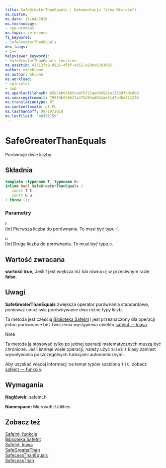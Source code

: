 ```yaml
---
title: SafeGreaterThanEquals | Dokumentacja firmy Microsoft
ms.custom: ''
ms.date: 11/04/2016
ms.technology:
- cpp-windows
ms.topic: reference
f1_keywords:
- SafeGreaterThanEquals
dev_langs:
- C++
helpviewer_keywords:
- SafeGreaterThanEquals function
ms.assetid: 43312fa9-d925-4f9f-a352-a190c02b3005
author: mikeblome
ms.author: mblome
ms.workload:
- cplusplus
- uwp
ms.openlocfilehash: b5b7ab93665ce4f5f15aed68520a130897bdcd90
ms.sourcegitcommit: 799f9b976623a375203ad8b2ad5147bd6a2212f0
ms.translationtype: MT
ms.contentlocale: pl-PL
ms.lasthandoff: 09/19/2018
ms.locfileid: "46397159"
---
```

# <a name="safegreaterthanequals"></a>SafeGreaterThanEquals

Porównuje dwie liczby.

## <a name="syntax"></a>Składnia

```cpp
template <typename T, typename U>
inline bool SafeGreaterThanEquals (
   const T t,
   const U u
) throw ();
```

### <a name="parameters"></a>Parametry

*t*<br/>
[in] Pierwsza liczba do porównania. To musi być typu `T`.

*u*<br/>
[in] Druga liczba do porównania. To musi być typu `U`.

## <a name="return-value"></a>Wartość zwracana

**wartość true,** Jeśli *t* jest większa niż lub równa *u*; w przeciwnym razie **false**.

## <a name="remarks"></a>Uwagi

**SafeGreaterThanEquals** zwiększa operator porównania standardowe, ponieważ umożliwia porównywanie dwa różne typy liczb.

Ta metoda jest częścią [Biblioteka SafeInt](../windows/safeint-library.md) i jest przeznaczony dla operacji jedno porównanie bez tworzenia wystąpienia obiektu [safeint — klasa](../windows/safeint-class.md).

> [!NOTE]
> Ta metoda ją stosować tylko po jednej operacji matematycznych muszą być chronione. Jeśli istnieje wiele operacji, należy użyć `SafeInt` klasy zamiast wywoływania poszczególnych funkcjami autonomicznymi.

Aby uzyskać więcej informacji na temat typów szablonu `T` i `U`, zobacz [safeint — funkcje](../windows/safeint-functions.md).

## <a name="requirements"></a>Wymagania

**Nagłówek:** safeint.h

**Namespace:** Microsoft::Utilities

## <a name="see-also"></a>Zobacz też

[SafeInt, funkcje](../windows/safeint-functions.md)<br/>
[Biblioteka SafeInt](../windows/safeint-library.md)<br/>
[SafeInt, klasa](../windows/safeint-class.md)<br/>
[SafeGreaterThan](../windows/safegreaterthan.md)<br/>
[SafeLessThanEquals](../windows/safelessthanequals.md)<br/>
[SafeLessThan](../windows/safelessthan.md)